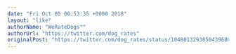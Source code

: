 ```yaml
---
date: "Fri Oct 05 00:53:35 +0000 2018"
layout: "like"
authorName: "WeRateDogs™"
authorUrl: "https://twitter.com/dog_rates"
originalPost: "https://twitter.com/dog_rates/status/1048013293850439680"
---
```

